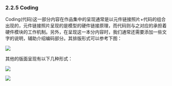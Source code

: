 ### 2.2.5 Coding
Coding(代码)这一部分内容在作品集中的呈现通常是以元件链接照片+代码的组合出现的，元件链接照片呈现的是模型的硬件链接原理，而代码则与之对应的承担着硬件模块的工作机制。另外，在呈现这一本分内容时，我们通常还需要添加一些文字的说明，辅助介绍编码部分。其排版形式可以参考下图：





![](http://kitpic.makebi.net/ixd/2_8.jpg)

其他的版面呈现有以下几种形式：

![](http://kitpic.makebi.net/ixd/2_8_1.jpg)

![](http://kitpic.makebi.net/ixd/2_8_2.jpg)